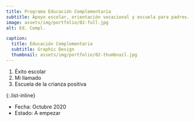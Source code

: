 ```yaml
---
title: Programa Educación Complementaria
subtitle: Apoyo escolar, orientación vocacional y escuela para padres.
image: assets/img/portfolio/02-full.jpg
alt: Ed. Compl.

caption:
  title: Educación Complementaria
  subtitle: Graphic Design
  thumbnail: assets/img/portfolio/02-thumbnail.jpg
---
```

1. Éxito escolar
2. Mi llamado
3. Escuela de la crianza positiva 

{:.list-inline}
- Fecha: Octubre 2020
- Estado: A empezar


